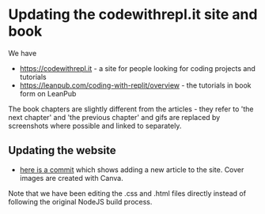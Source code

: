 # Updating the codewithrepl.it site and book

We have 

- https://codewithrepl.it - a site for people looking for coding projects and tutorials
- https://leanpub.com/coding-with-replit/overview - the tutorials in book form on LeanPub

The book chapters are slightly different from the articles - they refer to 'the next chapter' and 'the previous chapter' and gifs are replaced by screenshots where possible and linked to separately.

## Updating the website

* [here is a commit](https://github.com/ritza-co/code-with-replit-articles/commit/dd5c6d11bef5de8496b17ddca7efcaa7e6273ee0#diff-747a8f398395dde8e524d9f983784bd8441c5cfe4307b5a079be5412ee65c314) which shows adding a new article to the site. Cover images are created with Canva.

Note that we have been editing the .css and .html files directly instead of following the original NodeJS build process.


